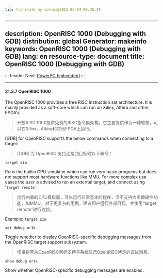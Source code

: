 ```yaml
---
tip: translate by openai@2023-06-24 00:45:48
...
```

---
description: OpenRISC 1000 (Debugging with GDB)
distribution: global
Generator: makeinfo
keywords: OpenRISC 1000 (Debugging with GDB)
lang: en
resource-type: document
title: OpenRISC 1000 (Debugging with GDB)
---
::: header
Next: [PowerPC Embedded](PowerPC-Embedded.html#PowerPC-Embedded)]
:::

---

#### 21.3.7 OpenRISC 1000


The OpenRISC 1000 provides a free RISC instruction set architecture. It is mainly provided as a soft-core which can run on Xilinx, Altera and other FPGA's.

> 开放RISC 1000提供免费的RISC指令集架构。它主要提供作为一种软核，可以在Xilinx、Altera和其他FPGA上运行。


[GDB] for OpenRISC supports the below commands when connecting to a target:

> [GDB] 为 OpenRISC 支持连接到目标时以下命令：

`target sim`


Runs the builtin CPU simulator which can run very basic programs but does not support most hardware functions like MMU. For more complex use cases the user is advised to run an external target, and connect using '`target remote`'.

> 运行内置的CPU模拟器，可以运行非常基本的程序，但不支持大多数硬件功能，如MMU。对于更复杂的用例，建议用户运行外部目标，并使用“target remote”进行连接。

Example: `target sim`

`set debug or1k`


Toggle whether to display OpenRISC-specific debugging messages from the OpenRISC target support subsystem.

> 切换是否从OpenRISC目标支持子系统显示OpenRISC特定的调试消息。

`show debug or1k`

Show whether OpenRISC-specific debugging messages are enabled.
